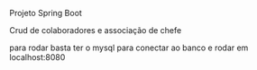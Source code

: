 Projeto Spring Boot

Crud de colaboradores e associação de chefe

para rodar basta ter o mysql para conectar ao banco e rodar em localhost:8080

